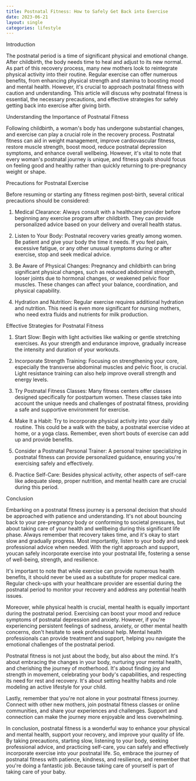 ```yaml
---
title: Postnatal Fitness: How to Safely Get Back into Exercise
date: 2023-06-21
layout: single
categories: lifestyle
---
```

Introduction

The postnatal period is a time of significant physical and emotional change. After childbirth, the body needs time to heal and adjust to its new normal. As part of this recovery process, many new mothers look to reintegrate physical activity into their routine. Regular exercise can offer numerous benefits, from enhancing physical strength and stamina to boosting mood and mental health. However, it's crucial to approach postnatal fitness with caution and understanding. This article will discuss why postnatal fitness is essential, the necessary precautions, and effective strategies for safely getting back into exercise after giving birth.

Understanding the Importance of Postnatal Fitness

Following childbirth, a woman's body has undergone substantial changes, and exercise can play a crucial role in the recovery process. Postnatal fitness can aid in weight management, improve cardiovascular fitness, restore muscle strength, boost mood, reduce postnatal depression symptoms, and enhance overall wellbeing. However, it's vital to note that every woman's postnatal journey is unique, and fitness goals should focus on feeling good and healthy rather than quickly returning to pre-pregnancy weight or shape.

Precautions for Postnatal Exercise

Before resuming or starting any fitness regimen post-birth, several critical precautions should be considered:

1. Medical Clearance: Always consult with a healthcare provider before beginning any exercise program after childbirth. They can provide personalized advice based on your delivery and overall health status.

2. Listen to Your Body: Postnatal recovery varies greatly among women. Be patient and give your body the time it needs. If you feel pain, excessive fatigue, or any other unusual symptoms during or after exercise, stop and seek medical advice.

3. Be Aware of Physical Changes: Pregnancy and childbirth can bring significant physical changes, such as reduced abdominal strength, looser joints due to hormonal changes, or weakened pelvic floor muscles. These changes can affect your balance, coordination, and physical capability.

4. Hydration and Nutrition: Regular exercise requires additional hydration and nutrition. This need is even more significant for nursing mothers, who need extra fluids and nutrients for milk production.

Effective Strategies for Postnatal Fitness

1. Start Slow: Begin with light activities like walking or gentle stretching exercises. As your strength and endurance improve, gradually increase the intensity and duration of your workouts.

2. Incorporate Strength Training: Focusing on strengthening your core, especially the transverse abdominal muscles and pelvic floor, is crucial. Light resistance training can also help improve overall strength and energy levels.

3. Try Postnatal Fitness Classes: Many fitness centers offer classes designed specifically for postpartum women. These classes take into account the unique needs and challenges of postnatal fitness, providing a safe and supportive environment for exercise.

4. Make It a Habit: Try to incorporate physical activity into your daily routine. This could be a walk with the baby, a postnatal exercise video at home, or a yoga class. Remember, even short bouts of exercise can add up and provide benefits.

5. Consider a Postnatal Personal Trainer: A personal trainer specializing in postnatal fitness can provide personalized guidance, ensuring you're exercising safely and effectively.

6. Practice Self-Care: Besides physical activity, other aspects of self-care like adequate sleep, proper nutrition, and mental health care are crucial during this period.

Conclusion

Embarking on a postnatal fitness journey is a personal decision that should be approached with patience and understanding. It's not about bouncing back to your pre-pregnancy body or conforming to societal pressures, but about taking care of your health and wellbeing during this significant life phase. Always remember that recovery takes time, and it's okay to start slow and gradually progress. Most importantly, listen to your body and seek professional advice when needed. With the right approach and support, youcan safely incorporate exercise into your postnatal life, fostering a sense of well-being, strength, and resilience.

It's important to note that while exercise can provide numerous health benefits, it should never be used as a substitute for proper medical care. Regular check-ups with your healthcare provider are essential during the postnatal period to monitor your recovery and address any potential health issues.

Moreover, while physical health is crucial, mental health is equally important during the postnatal period. Exercising can boost your mood and reduce symptoms of postnatal depression and anxiety. However, if you're experiencing persistent feelings of sadness, anxiety, or other mental health concerns, don't hesitate to seek professional help. Mental health professionals can provide treatment and support, helping you navigate the emotional challenges of the postnatal period.

Postnatal fitness is not just about the body, but also about the mind. It's about embracing the changes in your body, nurturing your mental health, and cherishing the journey of motherhood. It's about finding joy and strength in movement, celebrating your body's capabilities, and respecting its need for rest and recovery. It's about setting healthy habits and role modeling an active lifestyle for your child.

Lastly, remember that you're not alone in your postnatal fitness journey. Connect with other new mothers, join postnatal fitness classes or online communities, and share your experiences and challenges. Support and connection can make the journey more enjoyable and less overwhelming.

In conclusion, postnatal fitness is a wonderful way to enhance your physical and mental health, support your recovery, and improve your quality of life. By taking precautions, starting slow, listening to your body, seeking professional advice, and practicing self-care, you can safely and effectively incorporate exercise into your postnatal life. So, embrace the journey of postnatal fitness with patience, kindness, and resilience, and remember that you're doing a fantastic job. Because taking care of yourself is part of taking care of your baby.